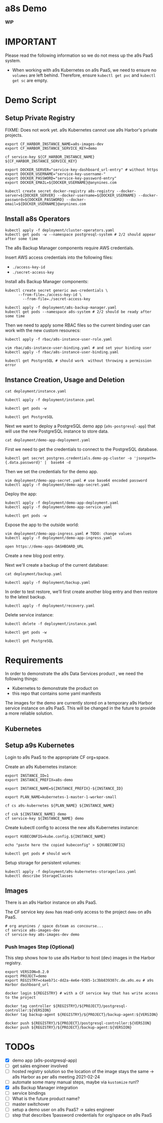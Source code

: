 # a8s Demo

**WIP**

# IMPORTANT

Please read the following information so we do not mess up the a9s PaaS system.

- When working with a9s Kubernetes on a9s PaaS, we need to ensure no `volumes`
are left behind. Therefore, ensure `kubectl get pvc` and `kubectl get sc` are
empty.

# Demo Script

## Setup Private Registry

FIXME: Does not work yet. a9s Kubernetes cannot use a9s Harbor's private projects.

```shell
export CF_HARBOR_INSTANCE_NAME=a8s-images-dev
export CF_HARBOR_INSTANCE_SERVICE_KEY=demo

cf service-key ${CF_HARBOR_INSTANCE_NAME} ${CF_HARBOR_INSTANCE_SERVICE_KEY}
```

```shell
export DOCKER_SERVER="service-key-dashboard_url-entry" # without https
export DOCKER_USERNAME="service-key-username-"
export DOCKER_PASSWORD="service-key-password-entry"
export DOCKER_EMAIL=${DOCKER_USERNAME}@anynines.com

kubectl create secret docker-registry a8s-registry --docker-server=${DOCKER_SERVER} --docker-username=${DOCKER_USERNAME} --docker-password=${DOCKER_PASSWORD} --docker-email=${DOCKER_USERNAME}@anynines.com
```

## Install a8s Operators

```shell
kubectl apply -f deployment/cluster-operators.yaml
kubectl get pods -w --namespace postgresql-system # 2/2 should appear after some time
```

The a8s Backup Manager components require AWS credentials.

Insert AWS access credentials into the following files:
- `./access-key-id`
- `./secret-access-key`

Install a8s Backup Manager components:

```shell
kubectl create secret generic aws-credentials \
      --from-file=./access-key-id \
        --from-file=./secret-access-key
```

```shell
kubectl apply -f deployment/a8s-backup-manager.yaml
kubectl get pods --namespace a8s-system # 2/2 should be ready after some time
```

Then we need to apply some RBAC files so the current binding user can work with
the new custom resourecs:

```shell
kubectl apply -f rbac/a8s-instance-user-role.yaml

vim rbac/a8s-instance-user-binding.yaml # and set your binding user
kubectl apply -f rbac/a8s-instance-user-binding.yaml

kubectl get PostgreSQL # should work  without throwing a permission error
```


## Instance Creation, Usage and Deletion

```shell
cat deployment/instance.yaml

kubectl apply -f deployment/instance.yaml

kubectl get pods -w

kubectl get PostgreSQL
```

Next we want to deploy a PostgreSQL demo app (`a9s-postgresql-app`) that will
use the new PostgreSQL instance to store data.

```shell
cat deployment/demo-app-deployment.yaml
```

First we need to get the credentials to connect to the PostgreSQL database.

```
kubectl get secret postgres.credentials.demo-pg-cluster -o 'jsonpath={.data.password}' |  base64 -d
```

Then we set the credentials for the demo app.

```shell
vim deployment/demo-app-secret.yaml # use base64 encoded password
kubectl apply -f deployment/demo-app-secret.yaml
```

Deploy the app:

```shell
kubectl apply -f deployment/demo-app-deployment.yaml
kubectl apply -f deployment/demo-app-service.yaml

kubectl get pods -w
```

Expose the app to the outside world:

```shell
vim deployment/demo-app-ingress.yaml # TODO: change values
kubectl apply -f deployment/demo-app-ingress.yaml
```

```shell
open https://demo-apps-DASHBOARD_URL
```

Create a new blog post entry.

Next we'll create a backup of the current database:

```shell
cat deployment/backup.yaml

kubectl apply -f deployment/backup.yaml
```

In order to test restore, we'll first create another blog entry and then
restore to the latest backup.

```shell
kubectl apply -f deployment/recovery.yaml
```

Delete service instance:
```shell
kubectl delete -f deployment/instance.yaml

kubectl get pods -w

kubectl get PostgreSQL
```

# Requirements

In order to demonstrate the a9s Data Services product , we need the following
things:
- Kubernetes to demonstrate the product on
- this repo that contains some yaml manifests

The images for the demo are currently stored on a temporary a9s Harbor service
instance on a9s PaaS. This will be changed in the future to provide a more
reliable solution.

## Kubernetes

## Setup a9s Kubernetes

Login to a9s PaaS to the appropriate CF org+space.

Create an a9s Kubernetes instance:

```shell
export INSTANCE_ID=1
export INSTANCE_PREFIX=a8s-demo

export INSTANCE_NAME=${INSTANCE_PREFIX}-${INSTANCE_ID}

export PLAN_NAME=kubernetes-1-master-1-worker-small

cf cs a9s-kubernetes ${PLAN_NAME} ${INSTANCE_NAME}

cf csk ${INSTANCE_NAME} demo
cf service-key ${INSTANCE_NAME} demo
```

Create kubectl config to access the new a8s Kubernetes instance:

```shell
export KUBECONFIG=kube.config.${INSTANCE_NAME}

echo "paste here the copied kubeconfig" > ${KUBECONFIG}

kubectl get pods # should work
```

Setup storage for persistent volumes:
```shell
kubectl apply -f deployment/a9s-kubernetes-storageclass.yaml
kubectl describe StorageClasses
```

## Images

There is an a9s Harbor instance on a9s PaaS.

The CF service key `demo` has read-only access to the project `demo`
on a9s PaaS.

```
# org anynines / space dsteam as concourse...
cf service a8s-images-dev
cf service-key a8s-images-dev demo
```


### Push Images Step (Optional)

This step shows how to use a9s Harbor to host (dev) images in the Harbor
registry.


```shell
export VERSION=0.2.0
export PROJECT=demo
export REGISTRY=c4aeb71c-dd2a-4e6e-9385-1c3bb839307c.de.a9s.eu # a9s Harbor dashboard_url

docker login ${REGISTRY} # with a CF service key that has write access to the project

docker tag controller ${REGISTRY}/${PROJECT}/postgresql-controller:${VERSION}
docker tag backup-agent ${REGISTRY}/${PROJECT}/backup-agent:${VERSION}

docker push ${REGISTRY}/${PROJECT}/postgresql-controller:${VERSION}
docker push ${REGISTRY}/${PROJECT}/backup-agent:${VERSION}
```

# TODOs

- [x] demo app (a9s-postgresql-app)
- [ ] get sales engineer involved
- [ ] hosted registry solution so the location of the image stays the same ->
  a9s Harbor as per a8s meeting 2021-02-24
- [ ] automate some many manual steps, maybe via `kustomize` run!?
- [x] a8s Backup Manager integration
- [ ] service bindings
- [ ] What is the future product name?
- [ ] master switchover
- [ ] setup a demo user on a9s PaaS? -> sales engineer
- [ ] step that describes 1password credentials for org/space on a9s PaaS
